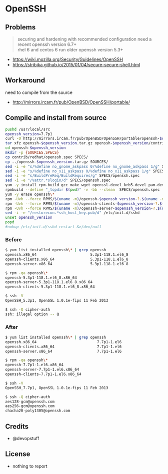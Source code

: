 # OpenSSH

## Problems

> securing and hardening with recommended configuration need a recent openssh version 6.7+  
> rhel 6 and centos 6 run older openssh version 5.3+

* https://wiki.mozilla.org/Security/Guidelines/OpenSSH
* https://stribika.github.io/2015/01/04/secure-secure-shell.html


## Workaround

need to compile from the source

* http://mirrors.ircam.fr/pub/OpenBSD/OpenSSH/portable/


## Compile and install from source

```bash
pushd /usr/local/src
openssh_version=7.7p1
curl -O http://mirrors.ircam.fr/pub/OpenBSD/OpenSSH/portable/openssh-$openssh_version.tar.gz
tar xfz openssh-$openssh_version.tar.gz openssh-$openssh_version/contrib/redhat/openssh.spec
cd openssh-$openssh_version
mkdir -p {SOURCES,SPECS}
cp contrib/redhat/openssh.spec SPECS/
cp ../openssh-$openssh_version.tar.gz SOURCES/
sed -i -e "s/%define no_gnome_askpass 0/%define no_gnome_askpass 1/g" SPECS/openssh.spec
sed -i -e "s/%define no_x11_askpass 0/%define no_x11_askpass 1/g" SPECS/openssh.spec
sed -i -e "s/BuildPreReq/BuildRequires/g" SPECS/openssh.spec
sed -i -e "/%attr.*slogin/d" SPECS/openssh.spec
yum -y install rpm-build gcc make wget openssl-devel krb5-devel pam-devel libX11-devel xmkmf libXt-devel
rpmbuild --define "_topdir $(pwd)" -v -bb --clean  SPECS/openssh.spec
yum -y erase openssh\*
rpm -Uvh --force RPMS/$(uname -m)/openssh-$openssh_version-?.$(uname -m).rpm
rpm -Uvh --force RPMS/$(uname -m)/openssh-clients-$openssh_version-?.$(uname -m).rpm
rpm -Uvh --force RPMS/$(uname -m)/openssh-server-$openssh_version-?.$(uname -m).rpm
sed -i -e "/restorecon.*ssh_host_key.pub/d" /etc/init.d/sshd
unset openssh_version
popd
#nohup /etc/init.d/sshd restart &>/dev/null
```

### Before

```bash
$ yum list installed openssh\* | grep openssh
openssh.x86_64                        5.3p1-118.1.el6_8                 @updates
openssh-clients.x86_64                5.3p1-118.1.el6_8                 @updates
openssh-server.x86_64                 5.3p1-118.1.el6_8                 @updates

$ rpm -qa openssh\*
openssh-5.3p1-118.1.el6_8.x86_64
openssh-server-5.3p1-118.1.el6_8.x86_64
openssh-clients-5.3p1-118.1.el6_8.x86_64

$ ssh -V
OpenSSH_5.3p1, OpenSSL 1.0.1e-fips 11 Feb 2013

$ ssh -Q cipher-auth
ssh: illegal option -- Q
```

### After

```bash
$ yum list installed openssh\* | grep openssh
openssh.x86_64                           7.7p1-1.el6                   installed
openssh-clients.x86_64                   7.7p1-1.el6                   installed
openssh-server.x86_64                    7.7p1-1.el6                   installed

$ rpm -qa openssh\*
openssh-7.7p1-1.el6.x86_64
openssh-server-7.7p1-1.el6.x86_64
openssh-clients-7.7p1-1.el6.x86_64

$ ssh -V
OpenSSH_7.7p1, OpenSSL 1.0.1e-fips 11 Feb 2013

$ ssh -Q cipher-auth
aes128-gcm@openssh.com
aes256-gcm@openssh.com
chacha20-poly1305@openssh.com
```

## Credits

* @devopstuff

## License

* nothing to report
